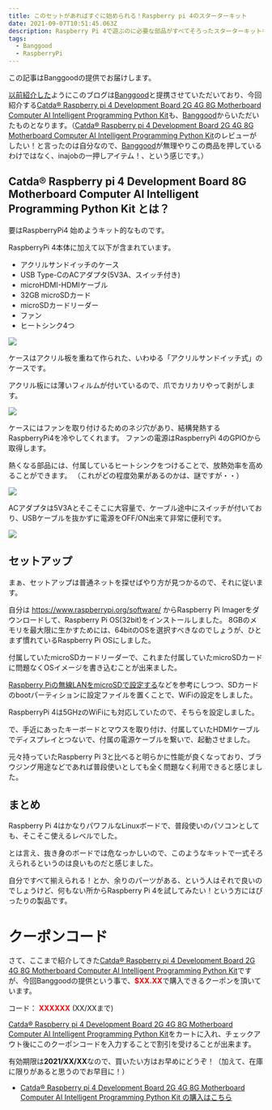 ```yaml
---
title: このセットがあればすぐに始められる！Raspberry pi 4のスターターキット
date: 2021-09-07T10:51:45.063Z
description: Raspberry Pi 4で遊ぶのに必要な部品がすべてそろったスターターキットを紹介します。
tags:
  - Banggood
  - RaspberryPi
---
```

この記事はBanggoodの提供でお届けします。

[以前紹介した](../../post/中国ecサイトbanggood/)ようにこのブログは[Banggood](https://jp.banggood.com/?p=0M092355466124202012)と提携させていただいており、今回紹介する[Catda® Raspberry pi 4 Development Board 2G 4G 8G Motherboard Computer AI Intelligent Programming Python Kit](https://www.banggood.com/Catda-Raspberry-pi-4-Development-Board-2G-4G-8G-Motherboard-Computer-AI-Intelligent-Programming-Python-Kit-p-1838815.html?p=0M092355466124202012)も、[Banggood](https://jp.banggood.com/?p=0M092355466124202012)からいただいたものとなります。（[Catda® Raspberry pi 4 Development Board 2G 4G 8G Motherboard Computer AI Intelligent Programming Python Kit](https://www.banggood.com/Catda-Raspberry-pi-4-Development-Board-2G-4G-8G-Motherboard-Computer-AI-Intelligent-Programming-Python-Kit-p-1838815.html?p=0M092355466124202012)のレビューがしたい！と言ったのは自分なので、[Banggood](https://jp.banggood.com/?p=0M092355466124202012)が無理やりこの商品を押しているわけではなく、inajobの一押しアイテム！、という感じです。）

## Catda® Raspberry pi 4 Development Board 8G Motherboard Computer AI Intelligent Programming Python Kit とは？

要はRaspberryPi4 始めようキット的なものです。

RaspberryPi 4本体に加えて以下が含まれています。

* アクリルサンドイッチのケース
* USB Type-CのACアダプタ(5V3A、スイッチ付き)
* microHDMI-HDMIケーブル
* 32GB microSDカード
* microSDカードリーダー
* ファン
* ヒートシンク4つ

![](img/raspberry-pi-4-set.jpg)

ケースはアクリル板を重ねて作られた、いわゆる「アクリルサンドイッチ式」のケースです。

アクリル板には薄いフィルムが付いているので、爪でカリカリやって剥がします。

![](img/raspberry-pi-4-film.jpg)

ケースにはファンを取り付けるためのネジ穴があり、結構発熱するRaspberryPi4を冷やしてくれます。
ファンの電源はRaspberryPi 4のGPIOから取得します。

熱くなる部品には、付属しているヒートシンクをつけることで、放熱効率を高めることができます。
（これがどの程度効果があるのかは、謎ですが・・）

![](img/raspberry-pi-4-assemble.jpg)

ACアダプタは5V3Aとそこそこに大容量で、ケーブル途中にスイッチが付いており、USBケーブルを抜かずに電源をOFF/ON出来て非常に便利です。

![](img/raspberry-pi-4-ac.jpg)

## セットアップ

まぁ、セットアップは普通ネットを探せばやり方が見つかるので、それに従います。

自分は <https://www.raspberrypi.org/software/> からRaspberry Pi Imagerをダウンロードして、Raspberry Pi OS(32bit)をインストールしました。
8GBのメモリを最大限に生かすためには、64bitのOSを選択すべきなのでしょうが、ひとまず慣れているRaspberry Pi OSにしました。

付属していたmicroSDカードリーダーで、これまた付属していたmicroSDカードに問題なくOSイメージを書き込むことが出来ました。

[Raspberry Piの無線LANをmicroSDで設定する](https://qiita.com/mascii/items/0d1a280ac58ed8f6f999)などを参考にしつつ、SDカードのbootパーティションに設定ファイルを置くことで、WiFiの設定をしました。

RaspberryPi 4は5GHzのWiFiにも対応していたので、そちらを設定しました。

で、手近にあったキーボードとマウスを取り付け、付属していたHDMIケーブルでディスプレイとつないで、付属の電源ケーブルを繋いで、起動させました。

元々持っていたRaspberry Pi 3と比べると明らかに性能が良くなっており、ブラウジング用途などであれば普段使いとしても全く問題なく利用できると感じました。

## まとめ

Raspberry Pi 4はかなりパワフルなLinuxボードで、普段使いのパソコンとしても、そこそこ使えるレベルでした。

とは言え、抜き身のボードでは危なっかしいので、このようなキットで一式そろえられるというのは良いものだと感じました。

自分ですべて揃えられる！とか、余りのパーツがある、という人はそれで良いのでしょうけど、何もない所からRaspberry Pi 4を試してみたい！という方にはぴったりの製品です。

# クーポンコード

さて、ここまで紹介してきた[Catda® Raspberry pi 4 Development Board 2G 4G 8G Motherboard Computer AI Intelligent Programming Python Kit](https://www.banggood.com/Catda-Raspberry-pi-4-Development-Board-2G-4G-8G-Motherboard-Computer-AI-Intelligent-Programming-Python-Kit-p-1838815.html?p=0M092355466124202012)ですが、今回Banggoodの提供という事で、<span style="color:red">**$XX.XX**</span>で購入できるクーポンを頂いています。

コード：
<span style="color:red">**XXXXXX**</span> (XX/XXまで)

[Catda® Raspberry pi 4 Development Board 2G 4G 8G Motherboard Computer AI Intelligent Programming Python Kit](https://www.banggood.com/Catda-Raspberry-pi-4-Development-Board-2G-4G-8G-Motherboard-Computer-AI-Intelligent-Programming-Python-Kit-p-1838815.html?p=0M092355466124202012)をカートに入れ、チェックアウト後にこのクーポンコードを入力することで割引を受けることが出来ます。

有効期限は**2021/XX/XX**なので、買いたい方はお早めにどうぞ！（加えて、在庫に限りがあると思うのでお早目に！）

* [Catda® Raspberry pi 4 Development Board 2G 4G 8G Motherboard Computer AI Intelligent Programming Python Kit の購入はこちら](https://www.banggood.com/Catda-Raspberry-pi-4-Development-Board-2G-4G-8G-Motherboard-Computer-AI-Intelligent-Programming-Python-Kit-p-1838815.html?p=0M092355466124202012)